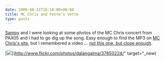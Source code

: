 ```yaml
---
date: 2006-08-31T16:18:00+00:00
title: MC Chris and Fette's Vette
type: posts
---
```

[Sampy](http://blog.sampy.com) and I were looking at some photos of the MC Chris concert from PAX05 and I had to go dig up the song. Easy enough to find the MP3 on [MC Chris's site](http://www.myspace.com/mcchris), but I remembered a video ... [not this one, but close enough](http://www.youtube.com/watch?v=erP1K_9yf6o).

[<img src="http://static.flickr.com/26/37850224_1fc2ca62be_m_d.jpg" />](http://www.flickr.com/photos/dalangalma/37850224/" target="_new)
